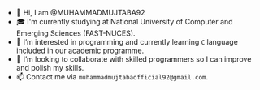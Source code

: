 - 👋 Hi, I am @MUHAMMADMUJTABA92
- 🎓 I'm currently studying at National University of Computer and Emerging Sciences (FAST-NUCES).
- 👀 I’m interested in programming and currently learning `C` language included in our academic programme.
- 💞️ I’m looking to collaborate with skilled programmers so I can improve and polish my skills.
- 📫 Contact me via `muhammadmujtabaofficial92@gmail.com`.
